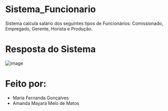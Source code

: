 # Sistema_Funcionario
Sistema calcula salário dos seguintes tipos de Funcionários: Comissionado, Empregado, Gerente, Horista e Produção.

# Resposta do Sistema
![image](https://user-images.githubusercontent.com/91507393/226112105-5ffe186c-601f-4095-958e-c659d7d4a522.png)

# Feito por: 
* Maria Fernanda Gonçalves 
* Amanda Mayara Melo de Matos
